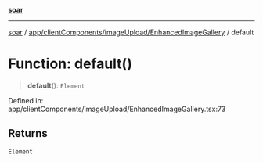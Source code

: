 [**soar**](../../../../../README.md)

***

[soar](../../../../../modules.md) / [app/clientComponents/imageUpload/EnhancedImageGallery](../README.md) / default

# Function: default()

> **default**(): `Element`

Defined in: app/clientComponents/imageUpload/EnhancedImageGallery.tsx:73

## Returns

`Element`

